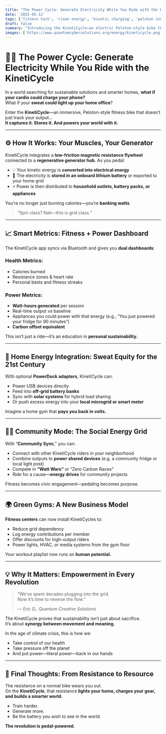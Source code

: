 ```yaml
---
title: "The Power Cycle: Generate Electricity While You Ride with the KinetiCycle"  
date: '2025-05-12'  
tags: ['fitness tech', 'clean energy', 'kinetic charging', 'peloton innovation', 'energy harvesting', 'sustainable gyms', 'home power generation', 'green lifestyle', 'smart bikes']  
draft: false  
summary: "Introducing the KinetiCycle—an electric Peloton-style bike that transforms your workout into a power source. Burn calories, charge batteries, and turn kinetic energy into clean electricity, one spin session at a time."  
images: ['https://www.quantumcybersolutions.org/energy/kineticycle.png']  
---
```


# 🚴‍♂️ The Power Cycle: Generate Electricity While You Ride with the KinetiCycle

In a world searching for sustainable solutions and smarter homes, **what if your cardio could charge your phone?**  
What if your **sweat could light up your home office**?

Enter the **KinetiCycle**—an immersive, Peloton-style fitness bike that doesn’t just track your output…  
**It captures it. Stores it. And powers your world with it.**

---

## ⚙️ How It Works: Your Muscles, Your Generator

KinetiCycle integrates a **low-friction magnetic resistance flywheel** connected to a **regenerative generator hub**. As you pedal:

- 💡 Your kinetic energy is **converted into electrical energy**  
- 🔋 The electricity is **stored in an onboard lithium battery** or exported to your home grid  
- ⚡ Power is then distributed to **household outlets, battery packs, or appliances**  

You’re no longer just burning calories—you’re **banking watts**.

> “Spin class? Nah—this is grid class.”

---

## 📈 Smart Metrics: Fitness + Power Dashboard

The KinetiCycle app syncs via Bluetooth and gives you **dual dashboards**:

### Health Metrics:
- Calories burned  
- Resistance zones & heart rate  
- Personal bests and fitness streaks  

### Power Metrics:
- **Watt-hours generated** per session  
- Real-time output vs baseline  
- Appliances you could power with that energy (e.g., “You just powered your fridge for 90 minutes”)  
- **Carbon offset equivalent**

This isn’t just a ride—it’s an education in **personal sustainability.**

---

## 🏡 Home Energy Integration: Sweat Equity for the 21st Century

With optional **PowerDock adapters**, KinetiCycle can:

- Power USB devices directly  
- Feed into **off-grid battery banks**  
- Sync with **solar systems** for hybrid load sharing  
- Or push excess energy into your **local microgrid or smart meter**

Imagine a home gym that **pays you back in volts.**

---

## 🧘‍♀️ Community Mode: The Social Energy Grid

With “**Community Sync**,” you can:

- Connect with other KinetiCycle riders in your neighborhood  
- Combine outputs to **power shared devices** (e.g. a community fridge or local light post)  
- Compete in **“Watt Wars”** or “Zero Carbon Races”  
- Ride for a cause—**energy drives** for community projects

Fitness becomes civic engagement—pedaling becomes purpose.

---

## 🌍 Green Gyms: A New Business Model

**Fitness centers** can now install KinetiCycles to:

- Reduce grid dependency  
- Log energy contributions per member  
- Offer discounts for high-output riders  
- Power lights, HVAC, or media systems from the gym floor  

Your workout playlist now runs on **human potential.**

---

## 💡 Why It Matters: Empowerment in Every Revolution

> “We’ve spent decades plugging into the grid.  
> Now it’s time to reverse the flow.”  
>  
> — *Eric D., Quantum Creative Solutions*

The KinetiCycle proves that sustainability isn’t just about sacrifice.  
It’s about **synergy between movement and meaning.**

In the age of climate crisis, this is how we:

- Take control of our health  
- Take pressure off the planet  
- And put power—literal power—back in our hands

---

## 🚀 Final Thoughts: From Resistance to Resource

The resistance on a normal bike wears you out.  
On the **KinetiCycle**, that resistance **lights your home, charges your gear, and builds a smarter world.**

- Train harder.  
- Generate more.  
- Be the battery you wish to see in the world.

**The revolution is pedal-powered.**
